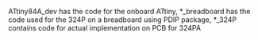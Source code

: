 ATtiny84A_dev has the code for the onboard ATtiny, *_breadboard has the code used for the 324P on a breadboard using PDIP package, *_324P contains code for actual implementation on PCB for 324PA
